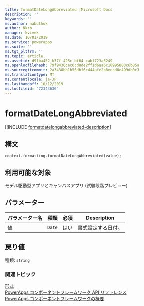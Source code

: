 ```yaml
---
title: formatDateLongAbbreviated |Microsoft Docs
description: ''
keywords: ''
ms.author: nabuthuk
author: Nkrb
manager: kvivek
ms.date: 10/01/2019
ms.service: powerapps
ms.suite: ''
ms.tgt_pltfrm: ''
ms.topic: article
ms.assetid: d91ba452-b57f-425c-bf64-cabf723a6249
ms.openlocfilehash: 79f9430cec0cd8de2ff1d6aa6c18995083c6b85a
ms.sourcegitcommit: 2a3430bb1b56dbf6c444afe2b8eecd0e499db0c3
ms.translationtype: MT
ms.contentlocale: ja-JP
ms.lasthandoff: 10/12/2019
ms.locfileid: "72343636"
---
```

# <a name="formatdatelongabbreviated"></a>formatDateLongAbbreviated

[!INCLUDE [formatdatelongabbreviated-description](includes/formatdatelongabbreviated-description.md)]

## <a name="syntax"></a>構文

`context.formatting.formatDateLongAbbreviated(value);`

## <a name="available-for"></a>利用可能な対象 

モデル駆動型アプリとキャンバスアプリ (試験段階プレビュー)

## <a name="parameters"></a>パラメーター

| パラメーター名|種類|必須|Description|
| ------------- |----|--------|-----------|
|値|`Date`|はい|書式設定する日付。|

## <a name="return-value"></a>戻り値

種類: `string`


### <a name="related-topics"></a>関連トピック

[形式](../formatting.md)<br/>
[PowerApps コンポーネントフレームワーク API リファレンス](../../reference/index.md)<br/>
[PowerApps コンポーネントフレームワークの概要](../../overview.md)